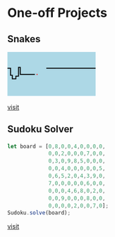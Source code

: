 # One-off Projects

## Snakes
<img src="./snakes/snakes.png" width="200px">

[visit](./snakes/README.md)

## Sudoku Solver
```javascript
let board = [0,8,0,0,4,0,0,0,0,
             0,0,2,0,0,0,7,0,0,
             0,3,0,9,8,5,0,0,0,
             0,0,4,0,0,0,0,0,5,
             0,6,5,2,0,4,3,9,0,
             7,0,0,0,0,0,6,0,0,
             0,0,0,4,6,8,0,2,0,
             0,0,9,0,0,0,8,0,0,
             0,0,0,0,2,0,0,7,0];
Sudoku.solve(board);
```

[visit](./sudoku/README.md)